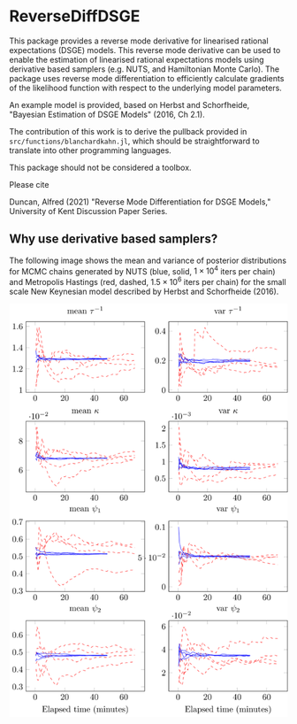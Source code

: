 # ReverseDiffDSGE

This package provides a reverse mode derivative for linearised rational expectations
(DSGE) models.
This reverse mode derivative can be used to enable the estimation of linearised rational
expectations models using derivative based samplers (e.g. NUTS, and Hamiltonian Monte Carlo).
The package uses reverse mode differentiation to efficiently calculate
gradients of the likelihood function with respect to the underlying model
parameters.

An example model is provided, based on Herbst and Schorfheide,
"Bayesian Estimation of DSGE Models" (2016, Ch 2.1).

The contribution of this work is to derive the pullback provided in `src/functions/blanchardkahn.jl`,
which should be straightforward to translate into other programming languages.

This package should not be considered a toolbox.

Please cite

Duncan, Alfred (2021) "Reverse Mode Differentiation for DSGE Models,"
University of Kent Discussion Paper Series.

## Why use derivative based samplers?

The following image shows the mean and variance of posterior distributions
for MCMC chains generated by NUTS (blue, solid, $1 \times 10^4$ iters per chain)
and Metropolis Hastings (red, dashed, $1.5 \times 10^6$ iters per chain)
for the small scale New Keynesian model described by Herbst and Schorfheide (2016).

![](assets/chains_t.svg)
